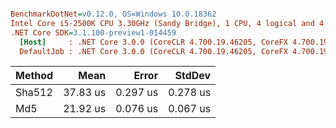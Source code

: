 ``` ini

BenchmarkDotNet=v0.12.0, OS=Windows 10.0.18362
Intel Core i5-2500K CPU 3.30GHz (Sandy Bridge), 1 CPU, 4 logical and 4 physical cores
.NET Core SDK=3.1.100-preview1-014459
  [Host]     : .NET Core 3.0.0 (CoreCLR 4.700.19.46205, CoreFX 4.700.19.46214), X64 RyuJIT
  DefaultJob : .NET Core 3.0.0 (CoreCLR 4.700.19.46205, CoreFX 4.700.19.46214), X64 RyuJIT


```
| Method |     Mean |    Error |   StdDev |
|------- |---------:|---------:|---------:|
| Sha512 | 37.83 us | 0.297 us | 0.278 us |
|    Md5 | 21.92 us | 0.076 us | 0.067 us |
